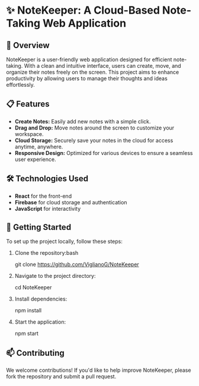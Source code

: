 # ✨ NoteKeeper: A Cloud-Based Note-Taking Web Application


## 🚀 Overview
NoteKeeper is a user-friendly web application designed for efficient note-taking. With a clean and intuitive interface, users can create, move, and organize their notes freely on the screen. This project aims to enhance productivity by allowing users to manage their thoughts and ideas effortlessly.

## 📋 Features
- **Create Notes:** Easily add new notes with a simple click.
- **Drag and Drop:** Move notes around the screen to customize your workspace.
- **Cloud Storage:** Securely save your notes in the cloud for access anytime, anywhere.
- **Responsive Design:** Optimized for various devices to ensure a seamless user experience.

## 🛠️ Technologies Used
- **React** for the front-end
- **Firebase** for cloud storage and authentication
- **JavaScript** for interactivity

## 🚧 Getting Started
To set up the project locally, follow these steps:

1. Clone the repository:bash

   git clone <https://github.com/ViglianoG/NoteKeeper>

2. Navigate to the project directory:

    cd NoteKeeper

3. Install dependencies:

    npm install
4. Start the application:

    npm start

## 📫 Contributing
We welcome contributions! If you'd like to help improve NoteKeeper, please fork the repository and submit a pull request.